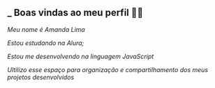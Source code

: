## _ Boas vindas ao meu perfil 👨‍🎓

_Meu nome é Amanda Lima_

_Estou estudando na Alura;_

_Estou me desenvolvendo na linguagem JavaScript_

_Ultilizo esse espaço para organização e compartilhamento dos meus projetos desenvolvidos_
